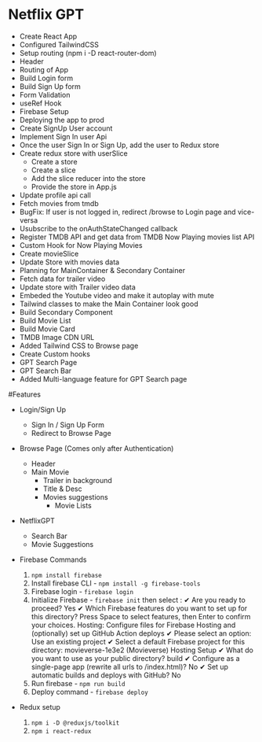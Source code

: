 # Netflix GPT
- Create React App
- Configured TailwindCSS
- Setup routing (npm i -D react-router-dom)
- Header
- Routing of App
- Build Login form
- Build Sign Up form
- Form Validation
- useRef Hook
- Firebase Setup
- Deploying the app to prod
- Create SignUp User account
- Implement Sign In user Api
- Once the user Sign In or Sign Up, add the user to Redux store
- Create redux store with userSlice
   - Create a store
   - Create a slice
   - Add the slice reducer into the store
   - Provide the store in App.js
- Update profile api call
- Fetch movies from tmdb
- BugFix: If user is not logged in, redirect /browse to Login page and vice-versa
- Usubscribe to the onAuthStateChanged callback
- Register TMDB API and get data from TMDB Now Playing movies list API
- Custom Hook for Now Playing Movies
- Create movieSlice
- Update Store with movies data
- Planning for MainContainer & Secondary Container
- Fetch data for trailer video
- Update store with Trailer video data
- Embeded the Youtube video and make it autoplay with mute
- Tailwind classes to make the Main Container look good
- Build Secondary Component 
- Build Movie List
- Build Movie Card
- TMDB Image CDN URL
- Added Tailwind CSS to Browse page
- Create Custom hooks
- GPT Search Page
- GPT Search Bar
- Added Multi-language feature for GPT Search page

#Features
- Login/Sign Up
    - Sign In / Sign Up Form
    - Redirect to Browse Page
- Browse Page (Comes only after Authentication)
    - Header
    - Main Movie
        - Trailer in background
        - Title & Desc
        - Movies suggestions
            - Movie Lists

- NetflixGPT
    - Search Bar
    - Movie Suggestions


- Firebase Commands
    1. `npm install firebase`
    2. Install firebase CLI - `npm install -g firebase-tools`
    3. Firebase login - `firebase login`
    4. Initialize Firebase - `firebase init` then select : 
        ✔ Are you ready to proceed? Yes
        ✔ Which Firebase features do you want to set up for this directory? Press Space to select features, then Enter to confirm your 
        choices. Hosting: Configure files for Firebase Hosting and (optionally) set up GitHub Action deploys
        ✔ Please select an option: Use an existing project
        ✔ Select a default Firebase project for this directory: movieverse-1e3e2 (Movieverse)
        Hosting Setup
        ✔ What do you want to use as your public directory? build
        ✔ Configure as a single-page app (rewrite all urls to /index.html)? No
        ✔ Set up automatic builds and deploys with GitHub? No
    5. Run firebase - `npm run build`
    6. Deploy command - `firebase deploy`

- Redux setup
  1. `npm i -D @reduxjs/toolkit`
  2. `npm i react-redux`